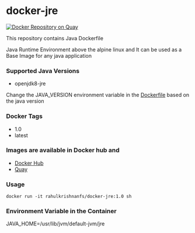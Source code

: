 # docker-jre
[![Docker Repository on Quay](https://quay.io/repository/rahulkrishnanfs/docker-jre/status "Docker Repository on Quay")](https://quay.io/repository/rahulkrishnanfs/docker-jre)

This repository contains Java Dockerfile 

Java Runtime Environment above the alpine linux and It can be used as a Base Image for any java application


### Supported Java Versions

- openjdk8-jre

Change the JAVA_VERSION environment variable in the [Dockerfile](Dockerfile) based on the java version

### Docker Tags

* 1.0 
* latest

### Images are available in Docker hub and 

* [ Docker Hub]( https://hub.docker.com/r/rahulkrishnanfs/docker-jre/ )
* [ Quay ]( https://quay.io/repository/rahulkrishnanfs/docker-jre )

### Usage 
```
docker run -it rahulkrishnanfs/docker-jre:1.0 sh

```
### Environment Variable in the Container

   JAVA_HOME=/usr/lib/jvm/default-jvm/jre 
